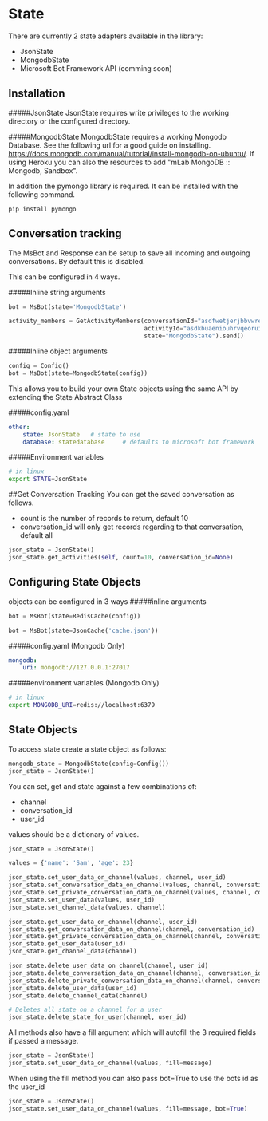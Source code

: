 # State
There are currently 2 state adapters available in the library:
* JsonState
* MongodbState
* Microsoft Bot Framework API (comming soon)

## Installation
#####JsonState
JsonState requires write privileges to the working directory or the configured directory.

#####MongodbState 
MongodbState requires a working Mongodb Database. See the following url for a good guide on installing. https://docs.mongodb.com/manual/tutorial/install-mongodb-on-ubuntu/. If using Heroku you can also the resources to add "mLab MongoDB :: Mongodb, Sandbox".

In addition the pymongo library is required. It can be installed with the following command.

```text
pip install pymongo
```

## Conversation tracking
The MsBot and Response can be setup to save all incoming and outgoing conversations. By default this is disabled.

This can be configured in 4 ways.

#####Inline string arguments
```python
bot = MsBot(state='MongodbState')

activity_members = GetActivityMembers(conversationId="asdfwetjerjbbvwre",
                                      activityId="asdkbuaeniouhrvqeoruih",
                                      state="MongodbState").send()
```

#####Inline object arguments
```python
config = Config()
bot = MsBot(state=MongodbState(config))
```

This allows you to build your own State objects using the same API by extending the State Abstract Class

#####config.yaml
```yaml
other:
    state: JsonState   # state to use
    database: statedatabase     # defaults to microsoft bot framework
```

#####Environment variables
```sh
# in linux
export STATE=JsonState
```

##Get Conversation Tracking
You can get the saved conversation as follows.
* count is the number of records to return, default 10
* conversation_id will only get records regarding to that conversation, default all
```python
json_state = JsonState()
json_state.get_activities(self, count=10, conversation_id=None)
```


## Configuring State Objects
objects can be configured in 3 ways
#####inline arguments
```python
bot = MsBot(state=RedisCache(config))

bot = MsBot(state=JsonCache('cache.json'))
```

#####config.yaml (Mongodb Only)
```yaml
mongodb:
    uri: mongodb://127.0.0.1:27017
```

#####environment variables (Mongodb Only)
```sh
# in linux
export MONGODB_URI=redis://localhost:6379
```

## State Objects
To access state create a state object as follows:
```python
mongodb_state = MongodbState(config=Config())
json_state = JsonState()
```

You can set, get and state against a few combinations of:
* channel
* conversation_id
* user_id

values should be a dictionary of values.

```python
json_state = JsonState()

values = {'name': 'Sam', 'age': 23}

json_state.set_user_data_on_channel(values, channel, user_id)
json_state.set_conversation_data_on_channel(values, channel, conversation_id)
json_state.set_private_conversation_data_on_channel(values, channel, conversation_id, user_id)
json_state.set_user_data(values, user_id)
json_state.set_channel_data(values, channel)

json_state.get_user_data_on_channel(channel, user_id)
json_state.get_conversation_data_on_channel(channel, conversation_id)
json_state.get_private_conversation_data_on_channel(channel, conversation_id, user_id)
json_state.get_user_data(user_id)
json_state.get_channel_data(channel)

json_state.delete_user_data_on_channel(channel, user_id)
json_state.delete_conversation_data_on_channel(channel, conversation_id)
json_state.delete_private_conversation_data_on_channel(channel, conversation_id, user_id)
json_state.delete_user_data(user_id)
json_state.delete_channel_data(channel)

# Deletes all state on a channel for a user
json_state.delete_state_for_user(channel, user_id)
```

All methods also have a fill argument which will autofill the 3 required fields if passed a message.
```python
json_state = JsonState()
json_state.set_user_data_on_channel(values, fill=message)
```

When using the fill method you can also pass bot=True to use the bots id as the user_id
```python
json_state = JsonState()
json_state.set_user_data_on_channel(values, fill=message, bot=True)
```

